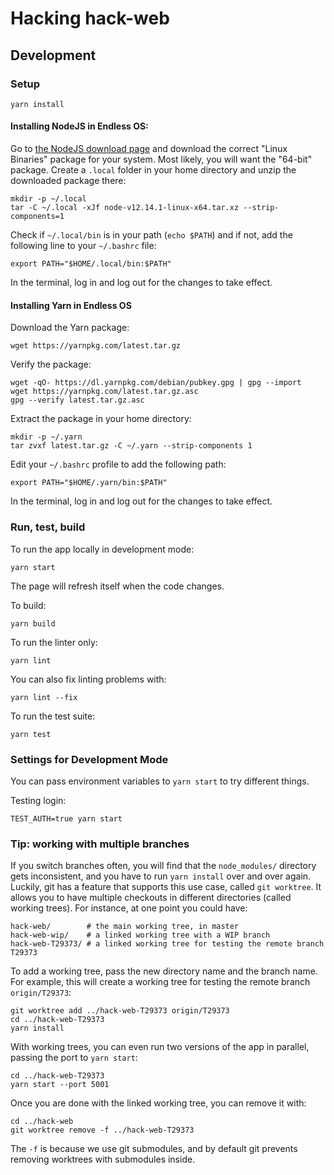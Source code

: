# Hacking hack-web
## Development
### Setup

    yarn install

#### Installing NodeJS in Endless OS:

Go to [the NodeJS download page](https://nodejs.org/en/download/) and
download the correct "Linux Binaries" package for your system. Most
likely, you will want the "64-bit" package. Create a `.local` folder
in your home directory and unzip the downloaded package there:

    mkdir -p ~/.local
    tar -C ~/.local -xJf node-v12.14.1-linux-x64.tar.xz --strip-components=1

Check if `~/.local/bin` is in your path (`echo $PATH`) and if not, add
the following line to your `~/.bashrc` file:

    export PATH="$HOME/.local/bin:$PATH"

In the terminal, log in and log out for the changes to take effect.

#### Installing Yarn in Endless OS

Download the Yarn package:

    wget https://yarnpkg.com/latest.tar.gz

Verify the package:

    wget -qO- https://dl.yarnpkg.com/debian/pubkey.gpg | gpg --import
    wget https://yarnpkg.com/latest.tar.gz.asc
    gpg --verify latest.tar.gz.asc

Extract the package in your home directory:

    mkdir -p ~/.yarn
    tar zvxf latest.tar.gz -C ~/.yarn --strip-components 1

Edit your `~/.bashrc` profile to add the following path:

    export PATH="$HOME/.yarn/bin:$PATH"

In the terminal, log in and log out for the changes to take effect.

### Run, test, build

To run the app locally in development mode:

    yarn start

The page will refresh itself when the code changes.

To build:

    yarn build

To run the linter only:

    yarn lint

You can also fix linting problems with:

    yarn lint --fix

To run the test suite:

    yarn test

### Settings for Development Mode

You can pass environment variables to `yarn start` to try different
things.

Testing login:

    TEST_AUTH=true yarn start

### Tip: working with multiple branches

If you switch branches often, you will find that the `node_modules/`
directory gets inconsistent, and you have to run `yarn install` over
and over again. Luckily, git has a feature that supports this use
case, called `git worktree`. It allows you to have multiple checkouts
in different directories (called working trees). For instance, at one
point you could have:

    hack-web/        # the main working tree, in master
    hack-web-wip/    # a linked working tree with a WIP branch
    hack-web-T29373/ # a linked working tree for testing the remote branch T29373

To add a working tree, pass the new directory name and the branch
name. For example, this will create a working tree for testing the
remote branch `origin/T29373`:

    git worktree add ../hack-web-T29373 origin/T29373
    cd ../hack-web-T29373
    yarn install

With working trees, you can even run two versions of the app in
parallel, passing the port to `yarn start`:

    cd ../hack-web-T29373
    yarn start --port 5001

Once you are done with the linked working tree, you can remove it
with:

    cd ../hack-web
    git worktree remove -f ../hack-web-T29373

The `-f` is because we use git submodules, and by default git prevents
removing worktrees with submodules inside.
